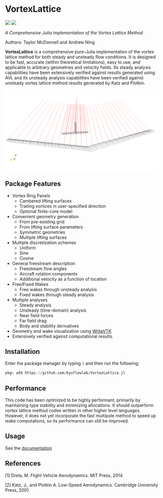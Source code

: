 # VortexLattice

[![](https://img.shields.io/badge/docs-dev-blue.svg)](https://flow.byu.edu/VortexLattice.jl/dev)
![](https://github.com/byuflowlab/VortexLattice.jl/workflows/Run%20tests/badge.svg)

*A Comprehensive Julia implementation of the Vortex Lattice Method*

Authors: Taylor McDonnell and Andrew Ning

**VortexLattice** is a comprehensive pure-Julia implementation of the vortex lattice method for both steady and unsteady flow conditions.  It is designed to be fast, accurate (within theoretical limitations), easy to use, and applicable to arbitrary geometries and velocity fields.  Its steady analysis capabilities have been extensively verified against results generated using AVL and its unsteady analysis capabilities have been verified against unsteady vortex lattice method results generated by Katz and Plotkin.

![](docs/src/showoff.png)

## Package Features
- Vortex Ring Panels
  - Cambered lifting surfaces
  - Trailing vortices in user-specified direction
  - Optional finite-core model
- Convenient geometry generation
  - From pre-existing grid
  - From lifting surface parameters
  - Symmetric geometries
  - Multiple lifting surfaces
- Multiple discretization schemes
  - Uniform
  - Sine
  - Cosine
- General freestream description
  - Freestream flow angles
  - Aircraft rotation components
  - Additional velocity as a function of location
- Free/Fixed Wakes
  - Free wakes through unsteady analysis
  - Fixed wakes through steady analysis
- Multiple analyses
  - Steady analysis
  - Unsteady (time-domain) analysis
  - Near field forces
  - Far field drag
  - Body and stability derivatives
- Geometry and wake visualization using [WriteVTK](https://github.com/jipolanco/WriteVTK.jl)
- Extensively verified against computational results.

## Installation

Enter the package manager by typing `]` and then run the following:

```julia
pkg> add https://github.com/byuflowlab/VortexLattice.jl
```

## Performance

This code has been optimized to be highly performant, primarily by maintaining type stability and minimizing allocations.  It should outperform vortex lattice method codes written in other higher level languages.  However, it does not yet incorporate the fast multipole method to speed up wake computations, so its performance can still be improved.

## Usage

See the [documentation](https://flow.byu.edu/VortexLattice.jl/dev)

## References
<a id="1">[1]</a>
Drela, M. Flight Vehicle Aerodynamics. MIT Press, 2014.

<a id="2">[2]</a>
Katz, J., and Plotkin A. Low-Speed Aerodynamics. Cambridge University Press, 2001.
